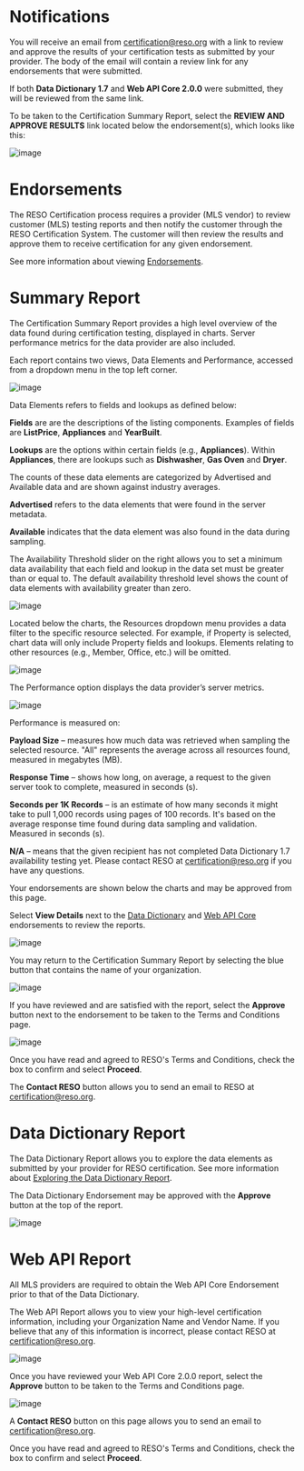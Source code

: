 # Notifications
You will receive an email from certification@reso.org with a link to review and approve the results of your certification tests as submitted by your provider. The body of the email will contain a review link for any endorsements that were submitted. 

If both **Data Dictionary 1.7** and **Web API Core 2.0.0** were submitted, they will be reviewed from the same link.

To be taken to the Certification Summary Report, select the **REVIEW AND APPROVE RESULTS** link located below the endorsement(s), which looks like this:

![image](https://user-images.githubusercontent.com/88680702/164032768-c33b6768-fa5a-4e95-992a-f8c19d21e27f.png)

# Endorsements
The RESO Certification process requires a provider (MLS vendor) to review customer (MLS) testing reports and then notify the customer through the RESO Certification System. The customer will then review the results and approve them to receive certification for any given endorsement.

See more information about viewing [Endorsements](https://github.com/RESOStandards/reso-certification-help/blob/4-create-consumer-public-content/README.md#endorsements).

# Summary Report
The Certification Summary Report provides a high level overview of the data found during certification testing, displayed in charts. Server performance metrics for the data provider are also included.

Each report contains two views, Data Elements and Performance, accessed from a dropdown menu in the top left corner.

![image](https://user-images.githubusercontent.com/88680702/163904475-7c13c048-65c4-4c60-8e72-891418bb44b8.png)

Data Elements refers to fields and lookups as defined below:

**Fields** are are the descriptions of the listing components. Examples of fields are **ListPrice**, **Appliances** and **YearBuilt**.

**Lookups** are the options within certain fields (e.g., **Appliances**). Within **Appliances**, there are lookups such as **Dishwasher**, **Gas Oven** and **Dryer**.

The counts of these data elements are categorized by Advertised and Available data and are shown against industry averages.

**Advertised** refers to the data elements that were found in the server metadata.

**Available** indicates that the data element was also found in the data during sampling.

The Availability Threshold slider on the right allows you to set a minimum data availability that each field and lookup in the data set must be greater than or equal to. The default availability threshold level shows the count of data elements with availability greater than zero.

![image](https://user-images.githubusercontent.com/88680702/164042643-a5979d9e-59fd-43b1-898c-20c7e632519b.png)

Located below the charts, the Resources dropdown menu provides a data filter to the specific resource selected. For example, if Property is selected, chart data will only include Property fields and lookups. Elements relating to other resources (e.g., Member, Office, etc.) will be omitted.

![image](https://user-images.githubusercontent.com/88680702/164042681-63dbff92-321f-4321-ab7d-002e4924f1e7.png)

The Performance option displays the data provider’s server metrics.

![image](https://user-images.githubusercontent.com/88680702/164044656-0c87b91e-2383-4328-9cfc-f26e589da57f.png)

Performance is measured on:

**Payload Size** – measures how much data was retrieved when sampling the selected resource. "All" represents the average across all resources found, measured in megabytes (MB).

**Response Time** – shows how long, on average, a request to the given server took to complete, measured in seconds (s).

**Seconds per 1K Records** – is an estimate of how many seconds it might take to pull 1,000 records using pages of 100 records. It's based on the average response time found during data sampling and validation. Measured in seconds (s).

**N/A** – means that the given recipient has not completed Data Dictionary 1.7 availability testing yet. Please contact RESO at certification@reso.org if you have any questions.

Your endorsements are shown below the charts and may be approved from this page.  

Select **View Details** next to the [Data Dictionary](https://github.com/RESOStandards/reso-certification-help/edit/3-create-provider-and-recipient-content/docs/recipients.md#data-dictionary-report) and [Web API Core](https://github.com/RESOStandards/reso-certification-help/blob/4-create-consumer-public-content/README.md#web-api-report) endorsements to review the reports.

![image](https://user-images.githubusercontent.com/88680702/164047765-9e0f2110-d1b4-4e48-8119-a77b74690df2.png)

You may return to the Certification Summary Report by selecting the blue button that contains the name of your organization.

![image](https://user-images.githubusercontent.com/88680702/164071937-40d5d783-bc25-4b05-936d-778a539bc493.png)

If you have reviewed and are satisfied with the report, select the **Approve** button next to the endorsement to be taken to the Terms and Conditions page.

![image](https://user-images.githubusercontent.com/88680702/164045326-602eff64-3c72-48a4-a255-a9c9890ff5e7.png)

Once you have read and agreed to RESO's Terms and Conditions, check the box to confirm and select **Proceed**.

The **Contact RESO** button allows you to send an email to RESO at certification@reso.org.

# Data Dictionary Report
The Data Dictionary Report allows you to explore the data elements as submitted by your provider for RESO certification. See more information about [Exploring the Data Dictionary Report](https://github.com/RESOStandards/reso-certification-help/edit/4-create-consumer-public-content/README.md#exploring-the-data).

The Data Dictionary Endorsement may be approved with the **Approve** button at the top of the report.

![image](https://user-images.githubusercontent.com/88680702/164051539-9ecdd667-6d26-4ee9-8df9-0a139b97400b.png)


# Web API Report
All MLS providers are required to obtain the Web API Core Endorsement prior to that of the Data Dictionary.

The Web API Report allows you to view your high-level certification information, including your Organization Name and Vendor Name. If you believe that any of this information is incorrect, please contact RESO at certification@reso.org.

![image](https://user-images.githubusercontent.com/88680702/164054365-51cba5ae-c59e-44f9-be8c-c1143e3c103a.png)

Once you have reviewed your Web API Core 2.0.0 report, select the **Approve** button to be taken to the Terms and Conditions page.

![image](https://user-images.githubusercontent.com/88680702/164054482-5f121053-f0ad-4a01-a8d8-1b9053d70f12.png)

A **Contact RESO** button on this page allows you to send an email to certification@reso.org.

Once you have read and agreed to RESO's Terms and Conditions, check the box to confirm and select **Proceed**.
